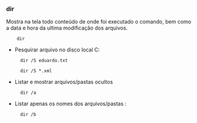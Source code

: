 ### dir

Mostra na tela todo conteúdo de onde foi executado o comando, bem como a data e hora da ultima modificação dos arquivos.

		dir


- Pesquirar arquivo no disco local C:

		dir /S eduardo.txt

		dir /S *.xml

- Listar e mostrar arquivos/pastas ocultos

		dir /a

- Listar apenas os nomes dos arquivos/pastas :

		dir /b

